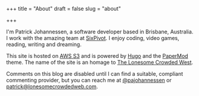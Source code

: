 +++
title = "About"
draft = false
slug = "about"

+++

I'm Patrick Johannessen, a software developer based in Brisbane, Australia. I work with the amazing team at [SixPivot](https://sixpivot.com.au/). I enjoy coding, video games, reading, writing and dreaming.   

This site is hosted on [AWS S3](https://aws.amazon.com/s3/) and is powered by [Hugo](https://gohugo.io/) and the [PaperMod](https://git.io/hugopapermod) theme. The name of the site is an homage to [The Lonesome Crowded West](https://en.wikipedia.org/wiki/The_Lonesome_Crowded_West).

Comments on this blog are disabled until I can find a suitable, compliant commenting provider, but you can reach me at [@pajohannessen](https://twitter.com/pajohannessen) or [patrick@lonesomecrowdedweb.com](mailto:patrick@lonesomecrowdedweb.com).